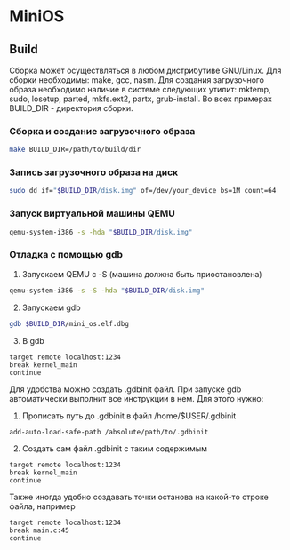 # MiniOS
## Build
Сборка может осуществляться в любом дистрибутиве GNU/Linux.
Для сборки необходимы: make, gcc, nasm. Для создания загрузочного образа
необходимо наличие в системе следующих утилит: mktemp, sudo, losetup,
parted, mkfs.ext2, partx, grub-install.
Во всех примерах BUILD_DIR - директория сборки.

### Сборка и создание загрузочного образа
```bash
make BUILD_DIR=/path/to/build/dir
```

### Запись загрузочного образа на диск
```bash
sudo dd if="$BUILD_DIR/disk.img" of=/dev/your_device bs=1M count=64
```

### Запуск виртуальной машины QEMU
```bash
qemu-system-i386 -s -hda "$BUILD_DIR/disk.img"
```

### Отладка с помощью gdb
1. Запускаем QEMU с -S (машина должна быть приостановлена)
```bash
qemu-system-i386 -s -S -hda "$BUILD_DIR/disk.img"
```
2. Запускаем gdb
```bash
gdb $BUILD_DIR/mini_os.elf.dbg
```
3. В gdb
```gdb
target remote localhost:1234
break kernel_main
continue
```

Для удобства можно создать .gdbinit файл. При запуске
gdb автоматически выполнит все инструкции в нем. Для этого
нужно:
1. Прописать путь до .gdbinit в файл /home/$USER/.gdbinit
```gdb
add-auto-load-safe-path /absolute/path/to/.gdbinit
```
2. Создать сам файл .gdbinit с таким содержимым
```gdb
target remote localhost:1234
break kernel_main
continue
```

Также иногда удобно создавать точки останова
на какой-то строке файла, например
```gdb
target remote localhost:1234
break main.c:45
continue
```